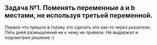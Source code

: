 ## Задача №1. Поменять переменные a и b местами, не используя третьей переменной.

Первое что пришло в голову это сделать это как-то через указатели.
Пять дней размышлений ни к чему не привели.
Не выдержал и подсмотрел решение :(

